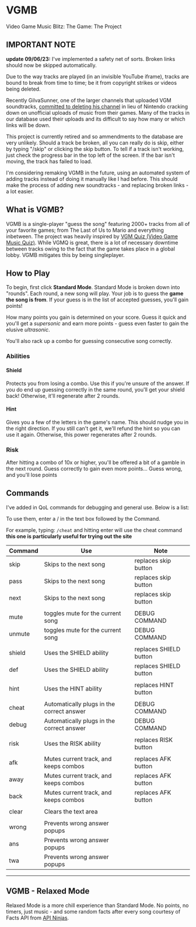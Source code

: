 # VGMB
Video Game Music Blitz: The Game: The Project

## IMPORTANT NOTE 
**update 09/06/23:** I've implemented a safety net of sorts. Broken links should now be skipped automatically.

Due to the way tracks are played (in an invisible YouTube iframe), tracks are bound to break from time to time; be it from copyright strikes or videos being deleted.

Recently GilvaSunner, one of the larger channels that uploaded VGM soundtracks, [committed to deleting his channel](https://twitter.com/GilvaSunner/status/1488555303918616581) in lieu of Nintendo cracking down on unofficial uploads of music from their games. Many of the tracks in our database used their uploads and its difficult to say how many or which links will be down.

This project is currently retired and so ammendments to the database are very unlikely. Should a track be broken, all you can really do is skip, either by typing "/skip" or clicking the skip button. To tell if a track isn't working, just check the progress bar in the top left of the screen. If the bar isn't moving, the track has failed to load.

I'm considering remaking VGMB in the future, using an automated system of adding tracks instead of doing it manually like I had before. This should make the process of adding new soundtracks - and replacing broken links - a lot easier.

## What is VGMB?
VGMB is a single-player "guess the song" featuring 2000+ tracks from all of your favorite games; from The Last of Us to Mario and everything inbetween. The project was heavily inspired by [VGM Quiz (Video Game Music Quiz)](https://www.vgm-quiz.com/). While VGMQ is great, there is a lot of necessary downtime between tracks owing to the fact that the game takes place in a global lobby. VGMB mitigates this by being singleplayer.

## How to Play
To begin, first click **Standard Mode**.
Standard Mode is broken down into "rounds". Each round, a new song will play. Your job is to guess the **game the song is from**. If your guess is in the list of accepted guesses, you'll gain points!

How many points you gain is determined on your score. Guess it quick and you'll get a *supersonic* and earn more points - guess even faster to gain the elusive *ultrasonic*.

You'll also rack up a combo for guessing consecutive song correctly.

### Abilities
#### Shield
Protects you from losing a combo. Use this if you're unsure of the answer. If you do end up guessing correctly in the same round, you'll get your shield back! Otherwise, it'll regenerate after 2 rounds.

#### Hint
Gives you a few of the letters in the game's name. This should nudge you in the right direction. If you still can't get it, we'll refund the hint so you can use it again. Otherwise, this power regenerates after 2 rounds.

### Risk
After hitting a combo of 10x or higher, you'll be offered a bit of a gamble in the next round. Guess correctly to gain even more points... Guess wrong, and you'll lose points

## Commands
I've added in QoL commands for debugging and general use. Below is a list:

To use them, enter a / in the text box followed by the Command.

For example, typing:
`/cheat` 
and hitting enter will use the cheat command
**this one is particularly useful for trying out the site** 

| Command | Use                                       | Note                   |
| ------- | ----------------------------------------- | ---------------------- |
| skip    | Skips to the next song                    | replaces skip button   |
| pass    | Skips to the next song                    | replaces skip button   |
| next    | Skips to the next song                    | replaces skip button   |
|         |                                           |                        |
| mute    | toggles mute for the current song         | DEBUG COMMAND          |
| unmute  | toggles mute for the current song         | DEBUG COMMAND          |
|         |                                           |                        |
| shield  | Uses the SHIELD ability                   | replaces SHIELD button |
| def     | Uses the SHIELD ability                   | replaces SHIELD button |
|         |                                           |                        |
| hint    | Uses the HINT ability                     | replaces HINT button   |
|         |                                           |                        |
| cheat   | Automatically plugs in the correct answer | DEBUG COMMAND          |
| debug   | Automatically plugs in the correct answer | DEBUG COMMAND          |
|         |                                           |                        |
| risk    | Uses the RISK ability                     | replaces RISK button   |
|         |                                           |                        |
| afk     | Mutes current track, and keeps combos     | replaces AFK button    |
| away    | Mutes current track, and keeps combos     | replaces AFK button    |
| back    | Mutes current track, and keeps combos     | replaces AFK button    |
|         |                                           |                        |
| clear   | Clears the text area                      |                        |
|         |                                           |                        |
| wrong   | Prevents wrong answer popups              |                        |
| ans   | Prevents wrong answer popups              |                        |
| twa   | Prevents wrong answer popups              |                        |

---
## VGMB - Relaxed Mode
Relaxed Mode is a more chill experience than Standard Mode. No points, no timers, just music - and some random facts after every song courtesy of Facts API from [API Ninjas](https://api-ninjas.com/api/facts).
